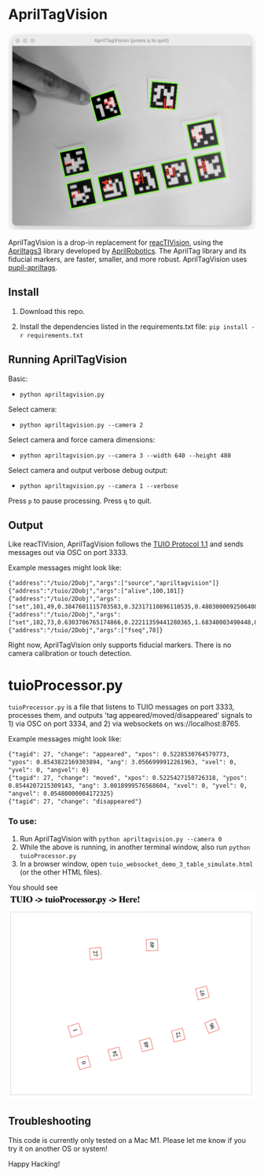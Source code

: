# AprilTagVision

![apriltagvision.png](screenshots/apriltagvision.png)

AprilTagVision is a drop-in replacement for [reacTIVision](https://reactivision.sourceforge.net/), using the [Apriltags3](https://github.com/AprilRobotics/apriltags) library developed by [AprilRobotics](https://april.eecs.umich.edu/). The AprilTag library and its fiducial markers, are faster, smaller, and more robust. AprilTagVision uses [pupil-apriltags](https://github.com/pupil-labs/apriltags).



## Install

1. Download this repo.

2. Install the dependencies listed in the requirements.txt file:
   `pip install -r requirements.txt`
   

## Running AprilTagVision


Basic:

- `python apriltagvision.py`
  
Select camera:

- `python apriltagvision.py --camera 2`

Select camera and force camera dimensions:

- `python apriltagvision.py --camera 3 --width 640 --height 480`

Select camera and output verbose debug output:

- `python apriltagvision.py --camera 1 --verbose`

Press `p` to pause processing. Press `q` to quit.


## Output

Like reacTIVision, AprilTagVision follows the [TUIO Protocol 1.1](https://www.tuio.org/?specification) and sends messages out via OSC on port 3333.

Example messages might look like:
```
{"address":"/tuio/2Dobj","args":["source","apriltagvision"]}
{"address":"/tuio/2Dobj","args":["alive",100,101]}
{"address":"/tuio/2Dobj","args":["set",101,49,0.3847601115703583,0.32317110896110535,0.48030000925064087,0,0,0,0,0]}
{"address":"/tuio/2Dobj","args":["set",102,73,0.6303706765174866,0.22211359441280365,1.68340003490448,0,0,0,0,0]}
{"address":"/tuio/2Dobj","args":["fseq",78]}
```

Right now, AprilTagVision only supports fiducial markers. There is no camera calibration or touch detection.

# tuioProcessor.py

`tuioProcessor.py` is a file that listens to TUIO messages on port 3333, processes them, and outputs 'tag appeared/moved/disappeared' signals to 1) via OSC on port 3334, and 2) via websockets on ws://localhost:8765.

Example messages might look like:
```
{"tagid": 27, "change": "appeared", "xpos": 0.5228530764579773, "ypos": 0.8543822169303894, "ang": 3.0566999912261963, "xvel": 0, "yvel": 0, "angvel": 0}
{"tagid": 27, "change": "moved", "xpos": 0.5225427150726318, "ypos": 0.8544207215309143, "ang": 3.0018999576568604, "xvel": 0, "yvel": 0, "angvel": 0.05480000004172325}
{"tagid": 27, "change": "disappeared"}
```

### To use:
1) Run AprilTagVision with `python apriltagvision.py --camera 0`
2) While the above is running, in another terminal window, also run `python tuioProcessor.py`
3) In a browser window, open `tuio_websocket_demo_3_table_simulate.html` (or the other HTML files).

You should see
![apriltagvision_htmlscreenshot.png](screenshots/apriltagvision_htmlscreenshot.png)

## Troubleshooting

This code is currently only tested on a Mac M1. Please let me know if you try it on another OS or system!

Happy Hacking!
